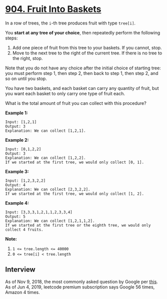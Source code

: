 # [904. Fruit Into Baskets](https://leetcode.com/problems/fruit-into-baskets/)

In a row of trees, the `i`-th tree produces fruit with type `tree[i]`.

You **start at any tree of your choice**, then repeatedly perform the following steps:

1. Add one piece of fruit from this tree to your baskets.  If you cannot, stop.
2. Move to the next tree to the right of the current tree.  If there is no tree to the right, stop.

Note that you do not have any choice after the initial choice of starting tree: you must perform step 1, then step 2, then back to step 1, then step 2, and so on until you stop.

You have two baskets, and each basket can carry any quantity of fruit, but you want each basket to only carry one type of fruit each.

What is the total amount of fruit you can collect with this procedure?


**Example 1:**
```
Input: [1,2,1]
Output: 3
Explanation: We can collect [1,2,1].
```
**Example 2:**
```
Input: [0,1,2,2]
Output: 3
Explanation: We can collect [1,2,2].
If we started at the first tree, we would only collect [0, 1].
```
**Example 3:**
```
Input: [1,2,3,2,2]
Output: 4
Explanation: We can collect [2,3,2,2].
If we started at the first tree, we would only collect [1, 2].
```
**Example 4:**
```
Input: [3,3,3,1,2,1,1,2,3,3,4]
Output: 5
Explanation: We can collect [1,2,1,1,2].
If we started at the first tree or the eighth tree, we would only collect 4 fruits.
```

**Note:**
1. `1 <= tree.length <= 40000`
2. `0 <= tree[i] < tree.length`

## Interview
As of Nov 9, 2018, the most commonly asked question by Google per [this](https://www.youtube.com/watch?v=za2YuucS0tw).
As of Jun 4, 2019, leetcode premium subscription says Google 56 times, Amazon 4 times.